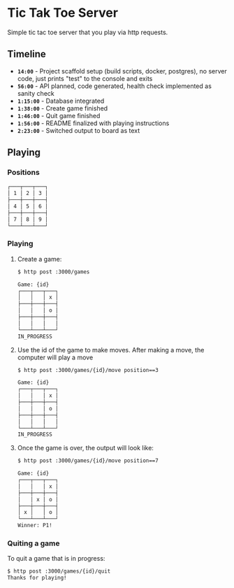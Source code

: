 # Tic Tak Toe Server

Simple tic tac toe server that you play via http requests.

## Timeline

- **`14:00`** - Project scaffold setup (build scripts, docker, postgres), no server code, just prints "test" to the console and exits
- **`56:00`** - API planned, code generated, health check implemented as sanity check
- **`1:15:00`** - Database integrated
- **`1:38:00`** - Create game finished
- **`1:46:00`** - Quit game finished
- **`1:56:00`** - README finalized with playing instructions
- **`2:23:00`** - Switched output to board as text

## Playing

### Positions

```txt
┌───┬───┬───┐
│ 1 │ 2 │ 3 │
├───┼───┼───┤
│ 4 │ 5 │ 6 │
├───┼───┼───┤
│ 7 │ 8 │ 9 │
└───┴───┴───┘
```

### Playing

1. Create a game:
    ```txt
    $ http post :3000/games
    
    Game: {id}
    ┌───┬───┬───┐
    │   │   │ x │
    ├───┼───┼───┤
    │   │   │ o │
    ├───┼───┼───┤
    │   │   │   │
    └───┴───┴───┘
    IN_PROGRESS
    ```
1. Use the id of the game to make moves. After making a move, the computer will play a move
    ```txt
    $ http post :3000/games/{id}/move position==3

    Game: {id}
    ┌───┬───┬───┐
    │   │   │ x │
    ├───┼───┼───┤
    │   │   │ o │
    ├───┼───┼───┤
    │   │   │   │
    └───┴───┴───┘
    IN_PROGRESS
    ```
1. Once the game is over, the output will look like:
    ```txt
    $ http post :3000/games/{id}/move position==7

    Game: {id}
    ┌───┬───┬───┐
    │   │   │ x │
    ├───┼───┼───┤
    │   │ x │ o │
    ├───┼───┼───┤
    │ x │   │ o │
    └───┴───┴───┘
    Winner: P1!
    ```

### Quiting a game
To quit a game that is in progress:
```txt
$ http post :3000/games/{id}/quit
Thanks for playing!
```
